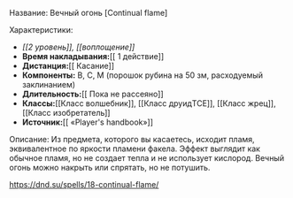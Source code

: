 Название: Вечный огонь \[Continual flame] 

Характеристики:
- *[[2 уровень]], [[воплощение]]*
- **Время накладывания:**[[ 1 действие]]
- **Дистанция:**[[ Касание]]
- **Компоненты:** В, С, М (порошок рубина на 50 зм, расходуемый заклинанием)
- **Длительность:**[[ Пока не рассеяно]]
- **Классы:**[[Класс  волшебник]], [[Класс друидTCE]], [[Класс жрец]], [[Класс изобретатель]]
- **Источник:**[[ «Player's handbook»]]

Описание:
Из предмета, которого вы касаетесь, исходит пламя, эквивалентное по яркости пламени факела. Эффект выглядит как обычное пламя, но не создает тепла и не использует кислород. Вечный огонь можно накрыть или спрятать, но не потушить.

https://dnd.su/spells/18-continual-flame/